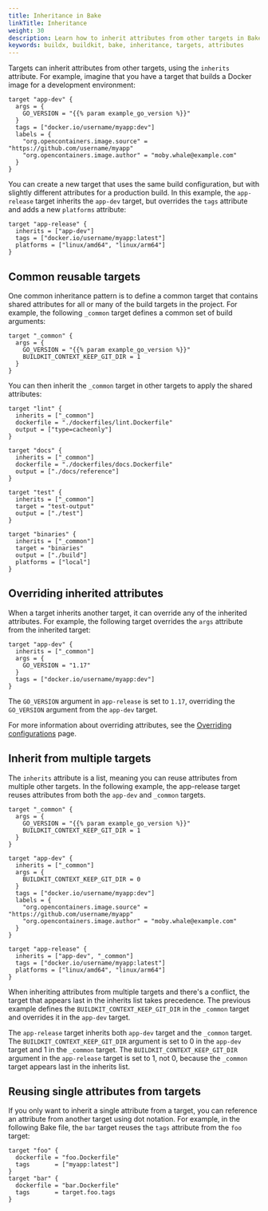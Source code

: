 ```yaml
---
title: Inheritance in Bake
linkTitle: Inheritance
weight: 30
description: Learn how to inherit attributes from other targets in Bake
keywords: buildx, buildkit, bake, inheritance, targets, attributes
---
```


Targets can inherit attributes from other targets, using the `inherits`
attribute. For example, imagine that you have a target that builds a Docker
image for a development environment:

```hcl {title=docker-bake.hcl}
target "app-dev" {
  args = {
    GO_VERSION = "{{% param example_go_version %}}"
  }
  tags = ["docker.io/username/myapp:dev"]
  labels = {
    "org.opencontainers.image.source" = "https://github.com/username/myapp"
    "org.opencontainers.image.author" = "moby.whale@example.com"
  }
}
```

You can create a new target that uses the same build configuration, but with
slightly different attributes for a production build. In this example, the
`app-release` target inherits the `app-dev` target, but overrides the `tags`
attribute and adds a new `platforms` attribute:

```hcl {title=docker-bake.hcl}
target "app-release" {
  inherits = ["app-dev"]
  tags = ["docker.io/username/myapp:latest"]
  platforms = ["linux/amd64", "linux/arm64"]
}
```

## Common reusable targets

One common inheritance pattern is to define a common target that contains
shared attributes for all or many of the build targets in the project. For
example, the following `_common` target defines a common set of build
arguments:

```hcl {title=docker-bake.hcl}
target "_common" {
  args = {
    GO_VERSION = "{{% param example_go_version %}}"
    BUILDKIT_CONTEXT_KEEP_GIT_DIR = 1
  }
}
```

You can then inherit the `_common` target in other targets to apply the shared
attributes:

```hcl {title=docker-bake.hcl}
target "lint" {
  inherits = ["_common"]
  dockerfile = "./dockerfiles/lint.Dockerfile"
  output = ["type=cacheonly"]
}

target "docs" {
  inherits = ["_common"]
  dockerfile = "./dockerfiles/docs.Dockerfile"
  output = ["./docs/reference"]
}

target "test" {
  inherits = ["_common"]
  target = "test-output"
  output = ["./test"]
}

target "binaries" {
  inherits = ["_common"]
  target = "binaries"
  output = ["./build"]
  platforms = ["local"]
}
```

## Overriding inherited attributes

When a target inherits another target, it can override any of the inherited
attributes. For example, the following target overrides the `args` attribute
from the inherited target:

```hcl {title=docker-bake.hcl}
target "app-dev" {
  inherits = ["_common"]
  args = {
    GO_VERSION = "1.17"
  }
  tags = ["docker.io/username/myapp:dev"]
}
```

The `GO_VERSION` argument in `app-release` is set to `1.17`, overriding the
`GO_VERSION` argument from the `app-dev` target.

For more information about overriding attributes, see the [Overriding
configurations](./overrides.md) page.

## Inherit from multiple targets

The `inherits` attribute is a list, meaning you can reuse attributes from
multiple other targets. In the following example, the app-release target reuses
attributes from both the `app-dev` and `_common` targets.

```hcl {title=docker-bake.hcl}
target "_common" {
  args = {
    GO_VERSION = "{{% param example_go_version %}}"
    BUILDKIT_CONTEXT_KEEP_GIT_DIR = 1
  }
}

target "app-dev" {
  inherits = ["_common"]
  args = {
    BUILDKIT_CONTEXT_KEEP_GIT_DIR = 0
  }
  tags = ["docker.io/username/myapp:dev"]
  labels = {
    "org.opencontainers.image.source" = "https://github.com/username/myapp"
    "org.opencontainers.image.author" = "moby.whale@example.com"
  }
}

target "app-release" {
  inherits = ["app-dev", "_common"]
  tags = ["docker.io/username/myapp:latest"]
  platforms = ["linux/amd64", "linux/arm64"]
}
```

When inheriting attributes from multiple targets and there's a conflict, the
target that appears last in the inherits list takes precedence. The previous
example defines the `BUILDKIT_CONTEXT_KEEP_GIT_DIR` in the `_common` target and
overrides it in the `app-dev` target.

The `app-release` target inherits both `app-dev` target and the `_common` target.
The `BUILDKIT_CONTEXT_KEEP_GIT_DIR` argument is set to 0 in the `app-dev` target
and 1 in the `_common` target. The `BUILDKIT_CONTEXT_KEEP_GIT_DIR` argument in
the `app-release` target is set to 1, not 0, because the `_common` target appears
last in the inherits list.

## Reusing single attributes from targets

If you only want to inherit a single attribute from a target, you can reference
an attribute from another target using dot notation. For example, in the
following Bake file, the `bar` target reuses the `tags` attribute from the
`foo` target:

```hcl {title=docker-bake.hcl}
target "foo" {
  dockerfile = "foo.Dockerfile"
  tags       = ["myapp:latest"]
}
target "bar" {
  dockerfile = "bar.Dockerfile"
  tags       = target.foo.tags
}
```
